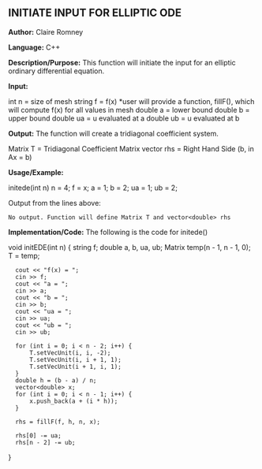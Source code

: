 ## INITIATE INPUT FOR ELLIPTIC ODE

**Author:** Claire Romney

**Language:** C++

**Description/Purpose:** This function will initiate the input for an elliptic ordinary differential equation.

**Input:**

  int n = size of mesh
  string f = f(x) *user will provide a function, fillF(), which will compute f(x) for all values in mesh
  double a = lower bound
  double b = upper bound
  double ua = u evaluated at a
  double ub = u evaluated at b
	
**Output:** The function will create a tridiagonal coefficient system.

  Matrix T = Tridiagonal Coefficient Matrix
  vector<double> rhs = Right Hand Side (b, in Ax = b)

**Usage/Example:**

  initede(int n)
  n = 4;
  f = x;
  a = 1;
  b = 2;
  ua = 1;
  ub = 2;

Output from the lines above:

	No output. Function will define Matrix T and vector<double> rhs
    
**Implementation/Code:** The following is the code for initede()

  void initEDE(int n) {
	  string f;
	  double a, b, ua, ub;
	  Matrix temp(n - 1, n - 1, 0);
	  T = temp;
	
	  cout << "f(x) = ";
	  cin >> f;
	  cout << "a = ";
	  cin >> a;
	  cout << "b = ";
	  cin >> b;
	  cout << "ua = ";
	  cin >> ua;
	  cout << "ub = ";
	  cin >> ub;
	
	  for (int i = 0; i < n - 2; i++) {
		  T.setVecUnit(i, i, -2);
		  T.setVecUnit(i, i + 1, 1);
		  T.setVecUnit(i + 1, i, 1);
	  }
	  double h = (b - a) / n;
	  vector<double> x;
	  for (int i = 0; i < n - 1; i++) {
		  x.push_back(a + (i * h));
	  }

	  rhs = fillF(f, h, n, x);

	  rhs[0] -= ua;
	  rhs[n - 2] -= ub;
  }
